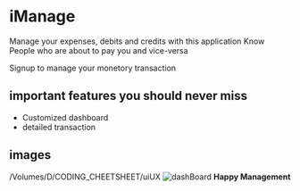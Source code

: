 # iManage
Manage your expenses, debits and credits with this application 
Know People who are about to pay you and vice-versa

Signup to manage your monetory transaction

## important features you should never miss
 - Customized dashboard
 - detailed transaction 
## images
/Volumes/D/CODING_CHEETSHEET/uiUX
![dashBoard](/Volumes/D/CODING_CHEETSHEET/uiUX/dashboard.PNG?raw=true "Title")
**Happy Management**
